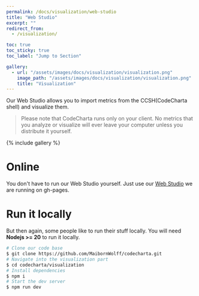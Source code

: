 ```yaml
---
permalink: /docs/visualization/web-studio
title: "Web Studio"
excerpt: ""
redirect_from:
  - /visualization/

toc: true
toc_sticky: true
toc_label: "Jump to Section"

gallery:
  - url: "/assets/images/docs/visualization/visualization.png"
    image_path: "/assets/images/docs/visualization/visualization.png"
    title: "Visualization"
---
```


Our Web Studio allows you to import metrics from the CCSH(CodeCharta shell) and visualize them.

> Please note that CodeCharta runs only on your client. No metrics that you analyze or visualize will ever leave your computer unless you distribute it yourself.

{% include gallery %}

# Online

You don't have to run our Web Studio yourself. Just use our [Web Studio](https://maibornwolff.github.io/codecharta/visualization/app/index.html?file=codecharta.cc.json.gz&file=codecharta_analysis.cc.json.gz&currentFilesAreSampleFiles=true&area=rloc&height=sonar_complexity&color=sonar_complexity) we are running on gh-pages.

# Run it locally

But then again, some people like to run their stuff locally.
You will need **Nodejs >= 20** to run it locally.

```bash
# Clone our code base
$ git clone https://github.com/MaibornWolff/codecharta.git
# Navigate into the visualization part
$ cd codecharta/visualization
# Install dependencies
$ npm i
# Start the dev server
$ npm run dev
```
